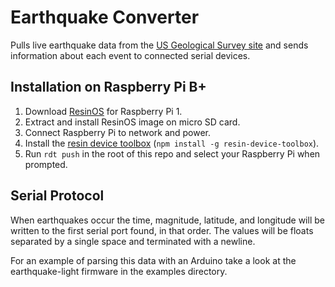 # Earthquake Converter

Pulls live earthquake data from the [US Geological Survey site](http://earthquake.usgs.gov/) and sends information about each event to connected serial devices.

## Installation on Raspberry Pi B+

1. Download [ResinOS](https://resinos.io/#downloads) for Raspberry Pi 1.
2. Extract and install ResinOS image on micro SD card.
3. Connect Raspberry Pi to network and power.
4. Install the [resin device toolbox](https://github.com/resin-os/resin-device-toolbox) (`npm install -g resin-device-toolbox`).
5. Run `rdt push` in the root of this repo and select your Raspberry Pi when prompted.

## Serial Protocol

When earthquakes occur the time, magnitude, latitude, and longitude will be written to the first serial port found, in that order. The values will be floats separated by a single space and terminated with a newline.

For an example of parsing this data with an Arduino take a look at the earthquake-light firmware in the examples directory.
